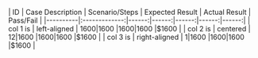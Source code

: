 | ID       |      Case Description      |  Scenario/Steps |  Expected Result | Actual Result | Pass/Fail |
|----------|:-------------:|------:|------:|------:|------:|------:|
| col 1 is |  left-aligned | $1600 |$1600 |$1600 |$1600 |$1600 |
| col 2 is |    centered   |   $12 |$1600 |$1600 |$1600 |$1600 |
| col 3 is | right-aligned |    $1 |$1600 |$1600 |$1600 |$1600 |
